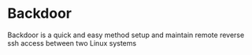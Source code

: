 Backdoor
========

Backdoor is a quick and easy method  setup and maintain remote reverse ssh access between two Linux systems
